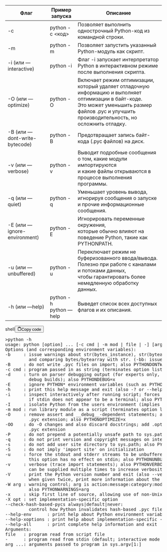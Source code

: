 <table>
<thead>
<tr>
<th>Флаг</th>
<th>Пример запуска</th>
<th>Описание</th>
</tr>
</thead>
<tbody>
<tr>
<td>-c</td>
<td>python -c &lt;код&gt;</td>
<td>Позволяет выполнить однострочный Python-код из командной строки.</td>
</tr>
<tr>
<td>-m</td>
<td>python -m</td>
<td>Позволяет запустить указанный Python-модуль как скрипт.</td>
</tr>
<tr>
<td>-i (или —interactive)</td>
<td>python -i</td>
<td>Флаг -i запускает интерпретатор Python в интерактивном режиме после выполнения скрипта.</td>
</tr>
<tr>
<td>-O (или —optimize)</td>
<td>python -O</td>
<td>Включает режим оптимизации, который удаляет отладочную информацию и выполняет оптимизации в байт-коде.<br>Это может уменьшить размер файлов .pyc и улучшить производительность, но осложнить отладку.</td>
</tr>
<tr>
<td>-B (или —dont-write-bytecode)</td>
<td>python -B</td>
<td>Предотвращает запись байт-кода (.pyc файлов) на диск.</td>
</tr>
<tr>
<td>-v (или —verbose)</td>
<td>python -v</td>
<td>Выводит подробные сообщения о том, какие модули импортируются<br>и какие файлы открываются в процессе выполнения программы.</td>
</tr>
<tr>
<td>-q (или —quiet)</td>
<td>python -q</td>
<td>Уменьшает уровень вывода, игнорируя сообщения о запуске и прочие информационные сообщения.</td>
</tr>
<tr>
<td>-E (или —ignore-environment)</td>
<td>python -E</td>
<td>Игнорировать переменные окружения,<br>которые обычно влияют на поведение Python, такие как PYTHONPATH.</td>
</tr>
<tr>
<td>-u (или —unbuffered)</td>
<td>python -u</td>
<td>Переключает режим не буферизованного ввода/вывода.<br>Полезно при работе с каналами и потоками данных,<br>чтобы гарантировать более немедленную обработку данных.</td>
</tr>
<tr>
<td>-h (или —help)</td>
<td>python -h<br>python —help</td>
<td>Выведет список всех доступных флагов и их описания.</td>
</tr>
</tbody>
</table>
<div class="code-element"><div class="lang-line"><text>shell</text><button class="copy-button" id="code479b" onclick="copyCode(code479, code479b)"><svg stroke="currentColor" fill="none" stroke-width="2" viewBox="0 0 24 24" stroke-linecap="round" stroke-linejoin="round" class="h-4 w-4" height="1em" width="1em" xmlns="http://www.w3.org/2000/svg"><path d="M16 4h2a2 2 0 0 1 2 2v14a2 2 0 0 1-2 2H6a2 2 0 0 1-2-2V6a2 2 0 0 1 2-2h2"></path><rect x="8" y="2" width="8" height="4" rx="1" ry="1"></rect></svg><text>Copy code</text></button></div><div class="code" id="code479"><div class="highlight"><pre><span></span>&gt;python<span class="w"> </span>-h
usage:<span class="w"> </span>python<span class="w"> </span><span class="o">[</span>option<span class="o">]</span><span class="w"> </span>...<span class="w"> </span><span class="o">[</span>-c<span class="w"> </span>cmd<span class="w"> </span><span class="p">|</span><span class="w"> </span>-m<span class="w"> </span>mod<span class="w"> </span><span class="p">|</span><span class="w"> </span>file<span class="w"> </span><span class="p">|</span><span class="w"> </span>-<span class="o">]</span><span class="w"> </span><span class="o">[</span>arg<span class="o">]</span><span class="w"> </span>...
Options<span class="w"> </span><span class="o">(</span>and<span class="w"> </span>corresponding<span class="w"> </span>environment<span class="w"> </span>variables<span class="o">)</span>:
-b<span class="w">     </span>:<span class="w"> </span>issue<span class="w"> </span>warnings<span class="w"> </span>about<span class="w"> </span>str<span class="o">(</span>bytes_instance<span class="o">)</span>,<span class="w"> </span>str<span class="o">(</span>bytearray_instance<span class="o">)</span>
<span class="w">         </span>and<span class="w"> </span>comparing<span class="w"> </span>bytes/bytearray<span class="w"> </span>with<span class="w"> </span>str.<span class="w"> </span><span class="o">(</span>-bb:<span class="w"> </span>issue<span class="w"> </span>errors<span class="o">)</span>
-B<span class="w">     </span>:<span class="w"> </span><span class="k">do</span><span class="w"> </span>not<span class="w"> </span>write<span class="w"> </span>.pyc<span class="w"> </span>files<span class="w"> </span>on<span class="w"> </span>import<span class="p">;</span><span class="w"> </span>also<span class="w"> </span><span class="nv">PYTHONDONTWRITEBYTECODE</span><span class="o">=</span>x
-c<span class="w"> </span>cmd<span class="w"> </span>:<span class="w"> </span>program<span class="w"> </span>passed<span class="w"> </span><span class="k">in</span><span class="w"> </span>as<span class="w"> </span>string<span class="w"> </span><span class="o">(</span>terminates<span class="w"> </span>option<span class="w"> </span>list<span class="o">)</span>
-d<span class="w">     </span>:<span class="w"> </span>turn<span class="w"> </span>on<span class="w"> </span>parser<span class="w"> </span>debugging<span class="w"> </span>output<span class="w"> </span><span class="o">(</span><span class="k">for</span><span class="w"> </span>experts<span class="w"> </span>only,<span class="w"> </span>only<span class="w"> </span>works<span class="w"> </span>on
<span class="w">         </span>debug<span class="w"> </span>builds<span class="o">)</span><span class="p">;</span><span class="w"> </span>also<span class="w"> </span><span class="nv">PYTHONDEBUG</span><span class="o">=</span>x
-E<span class="w">     </span>:<span class="w"> </span>ignore<span class="w"> </span>PYTHON*<span class="w"> </span>environment<span class="w"> </span>variables<span class="w"> </span><span class="o">(</span>such<span class="w"> </span>as<span class="w"> </span>PYTHONPATH<span class="o">)</span>
-h<span class="w">     </span>:<span class="w"> </span>print<span class="w"> </span>this<span class="w"> </span><span class="nb">help</span><span class="w"> </span>message<span class="w"> </span>and<span class="w"> </span><span class="nb">exit</span><span class="w"> </span><span class="o">(</span>also<span class="w"> </span>-?<span class="w"> </span>or<span class="w"> </span>--help<span class="o">)</span>
-i<span class="w">     </span>:<span class="w"> </span>inspect<span class="w"> </span>interactively<span class="w"> </span>after<span class="w"> </span>running<span class="w"> </span>script<span class="p">;</span><span class="w"> </span>forces<span class="w"> </span>a<span class="w"> </span>prompt<span class="w"> </span>even
<span class="w">         </span><span class="k">if</span><span class="w"> </span>stdin<span class="w"> </span>does<span class="w"> </span>not<span class="w"> </span>appear<span class="w"> </span>to<span class="w"> </span>be<span class="w"> </span>a<span class="w"> </span>terminal<span class="p">;</span><span class="w"> </span>also<span class="w"> </span><span class="nv">PYTHONINSPECT</span><span class="o">=</span>x
-I<span class="w">     </span>:<span class="w"> </span>isolate<span class="w"> </span>Python<span class="w"> </span>from<span class="w"> </span>the<span class="w"> </span>users<span class="w"> </span>environment<span class="w"> </span><span class="o">(</span>implies<span class="w"> </span>-E<span class="w"> </span>and<span class="w"> </span>-s<span class="o">)</span>
-m<span class="w"> </span>mod<span class="w"> </span>:<span class="w"> </span>run<span class="w"> </span>library<span class="w"> </span>module<span class="w"> </span>as<span class="w"> </span>a<span class="w"> </span>script<span class="w"> </span><span class="o">(</span>terminates<span class="w"> </span>option<span class="w"> </span>list<span class="o">)</span>
-O<span class="w">     </span>:<span class="w"> </span>remove<span class="w"> </span>assert<span class="w"> </span>and<span class="w"> </span>__debug__-dependent<span class="w"> </span>statements<span class="p">;</span><span class="w"> </span>add<span class="w"> </span>.opt-1<span class="w"> </span>before
<span class="w">         </span>.pyc<span class="w"> </span>extension<span class="p">;</span><span class="w"> </span>also<span class="w"> </span><span class="nv">PYTHONOPTIMIZE</span><span class="o">=</span>x
-OO<span class="w">    </span>:<span class="w"> </span><span class="k">do</span><span class="w"> </span>-O<span class="w"> </span>changes<span class="w"> </span>and<span class="w"> </span>also<span class="w"> </span>discard<span class="w"> </span>docstrings<span class="p">;</span><span class="w"> </span>add<span class="w"> </span>.opt-2<span class="w"> </span>before
<span class="w">         </span>.pyc<span class="w"> </span>extension
-P<span class="w">     </span>:<span class="w"> </span><span class="k">do</span><span class="w"> </span>not<span class="w"> </span>prepend<span class="w"> </span>a<span class="w"> </span>potentially<span class="w"> </span>unsafe<span class="w"> </span>path<span class="w"> </span>to<span class="w"> </span>sys.path<span class="p">;</span><span class="w"> </span>also<span class="w"> </span>PYTHONSAFEPATH
-q<span class="w">     </span>:<span class="w"> </span><span class="k">do</span><span class="w"> </span>not<span class="w"> </span>print<span class="w"> </span>version<span class="w"> </span>and<span class="w"> </span>copyright<span class="w"> </span>messages<span class="w"> </span>on<span class="w"> </span>interactive<span class="w"> </span>startup
-s<span class="w">     </span>:<span class="w"> </span><span class="k">do</span><span class="w"> </span>not<span class="w"> </span>add<span class="w"> </span>user<span class="w"> </span>site<span class="w"> </span>directory<span class="w"> </span>to<span class="w"> </span>sys.path<span class="p">;</span><span class="w"> </span>also<span class="w"> </span>PYTHONNOUSERSITE
-S<span class="w">     </span>:<span class="w"> </span><span class="k">do</span><span class="w"> </span>not<span class="w"> </span>imply<span class="w"> </span><span class="s1">&#39;import site&#39;</span><span class="w"> </span>on<span class="w"> </span>initialization
-u<span class="w">     </span>:<span class="w"> </span>force<span class="w"> </span>the<span class="w"> </span>stdout<span class="w"> </span>and<span class="w"> </span>stderr<span class="w"> </span>streams<span class="w"> </span>to<span class="w"> </span>be<span class="w"> </span>unbuffered<span class="p">;</span>
<span class="w">         </span>this<span class="w"> </span>option<span class="w"> </span>has<span class="w"> </span>no<span class="w"> </span>effect<span class="w"> </span>on<span class="w"> </span>stdin<span class="p">;</span><span class="w"> </span>also<span class="w"> </span><span class="nv">PYTHONUNBUFFERED</span><span class="o">=</span>x
-v<span class="w">     </span>:<span class="w"> </span>verbose<span class="w"> </span><span class="o">(</span>trace<span class="w"> </span>import<span class="w"> </span>statements<span class="o">)</span><span class="p">;</span><span class="w"> </span>also<span class="w"> </span><span class="nv">PYTHONVERBOSE</span><span class="o">=</span>x
<span class="w">         </span>can<span class="w"> </span>be<span class="w"> </span>supplied<span class="w"> </span>multiple<span class="w"> </span><span class="nb">times</span><span class="w"> </span>to<span class="w"> </span>increase<span class="w"> </span>verbosity
-V<span class="w">     </span>:<span class="w"> </span>print<span class="w"> </span>the<span class="w"> </span>Python<span class="w"> </span>version<span class="w"> </span>number<span class="w"> </span>and<span class="w"> </span><span class="nb">exit</span><span class="w"> </span><span class="o">(</span>also<span class="w"> </span>--version<span class="o">)</span>
<span class="w">         </span>when<span class="w"> </span>given<span class="w"> </span>twice,<span class="w"> </span>print<span class="w"> </span>more<span class="w"> </span>information<span class="w"> </span>about<span class="w"> </span>the<span class="w"> </span>build
-W<span class="w"> </span>arg<span class="w"> </span>:<span class="w"> </span>warning<span class="w"> </span>control<span class="p">;</span><span class="w"> </span>arg<span class="w"> </span>is<span class="w"> </span>action:message:category:module:lineno
<span class="w">         </span>also<span class="w"> </span><span class="nv">PYTHONWARNINGS</span><span class="o">=</span>arg
-x<span class="w">     </span>:<span class="w"> </span>skip<span class="w"> </span>first<span class="w"> </span>line<span class="w"> </span>of<span class="w"> </span>source,<span class="w"> </span>allowing<span class="w"> </span>use<span class="w"> </span>of<span class="w"> </span>non-Unix<span class="w"> </span>forms<span class="w"> </span>of<span class="w"> </span><span class="c1">#!cmd</span>
-X<span class="w"> </span>opt<span class="w"> </span>:<span class="w"> </span><span class="nb">set</span><span class="w"> </span>implementation-specific<span class="w"> </span>option
--check-hash-based-pycs<span class="w"> </span>always<span class="p">|</span>default<span class="p">|</span>never:
<span class="w">         </span>control<span class="w"> </span>how<span class="w"> </span>Python<span class="w"> </span>invalidates<span class="w"> </span>hash-based<span class="w"> </span>.pyc<span class="w"> </span>files
--help-env<span class="w">      </span>:<span class="w"> </span>print<span class="w"> </span><span class="nb">help</span><span class="w"> </span>about<span class="w"> </span>Python<span class="w"> </span>environment<span class="w"> </span>variables<span class="w"> </span>and<span class="w"> </span><span class="nb">exit</span>
--help-xoptions<span class="w"> </span>:<span class="w"> </span>print<span class="w"> </span><span class="nb">help</span><span class="w"> </span>about<span class="w"> </span>implementation-specific<span class="w"> </span>-X<span class="w"> </span>options<span class="w"> </span>and<span class="w"> </span><span class="nb">exit</span>
--help-all<span class="w">      </span>:<span class="w"> </span>print<span class="w"> </span><span class="nb">complete</span><span class="w"> </span><span class="nb">help</span><span class="w"> </span>information<span class="w"> </span>and<span class="w"> </span><span class="nb">exit</span>
Arguments:
file<span class="w">   </span>:<span class="w"> </span>program<span class="w"> </span><span class="nb">read</span><span class="w"> </span>from<span class="w"> </span>script<span class="w"> </span>file
-<span class="w">      </span>:<span class="w"> </span>program<span class="w"> </span><span class="nb">read</span><span class="w"> </span>from<span class="w"> </span>stdin<span class="w"> </span><span class="o">(</span>default<span class="p">;</span><span class="w"> </span>interactive<span class="w"> </span>mode<span class="w"> </span><span class="k">if</span><span class="w"> </span>a<span class="w"> </span>tty<span class="o">)</span>
arg<span class="w"> </span>...:<span class="w"> </span>arguments<span class="w"> </span>passed<span class="w"> </span>to<span class="w"> </span>program<span class="w"> </span><span class="k">in</span><span class="w"> </span>sys.argv<span class="o">[</span><span class="m">1</span>:<span class="o">]</span>
</pre></div></div></div>